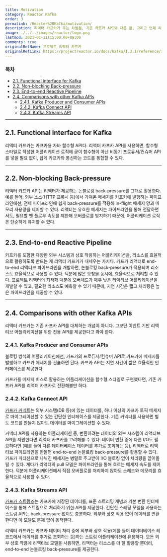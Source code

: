 ```yaml
---
title: Motivation
category: Reactor Kafka
order: 3
permalink: /Reactor%20Kafka/motivation/
description: 리액터 카프카가 주는 차별점, 기존 카프카 API와 다른 점, 그리고 언제 리액터 카프카를 사용해야 하는 지를 설명합니다.
image: ./../../images/reactor/logo.png
lastmod: 2021-01-11T15:00:00+09:00
comments: true
originalRefName: 프로젝트 리액터 카프카
originalRefLink: https://projectreactor.io/docs/kafka/1.3.1/reference/index.html#_motivation
---
```


### 목차

- [2.1. Functional interface for Kafka](#21-functional-interface-for-kafka)
- [2.2. Non-blocking Back-pressure](#22-non-blocking-back-pressure)
- [2.3. End-to-end Reactive Pipeline](#23-end-to-end-reactive-pipeline)
- [2.4. Comparisons with other Kafka APIs](#24-comparisons-with-other-kafka-apis)
  + [2.4.1. Kafka Producer and Consumer APIs](#241-kafka-producer-and-consumer-apis)
  + [2.4.2. Kafka Connect API](#242-kafka-connect-api)
  + [2.4.3. Kafka Streams API](#243-kafka-streams-api)

---

## 2.1. Functional interface for Kafka

리액터 카프카는 카프카용 자바 함수형 API다. 리액터 카프카 API를 사용하면, 함수형 스타일로 작성한 어플리케이션 로직에 굳이 함수형이 아닌 비동기 프로듀서/컨슈머 API를 넣을 필요 없이, 쉽게 카프카와 통신하는 코드를 통합할 수 있다.

---

## 2.2. Non-blocking Back-pressure

리액터 카프카 API는 리액터가 제공하는 논블로킹 back-pressure를 그대로 활용한다. 예를 들어, 외부 소스(HTTP 프록시 등)에서 가져온 메세지를 카프카에 발행하는 파이프라인에선, 전체 파이프라인에 쉽게 back-pressure를 적용해 in-flight 메세지 양과 메모리 사용량을 제어할 수 있다. 리액터는 유효한 메세지는 파이프라인을 통해 전달하면서도, 필요할 땐 플로우 속도를 제한해 오버플로를 방지하기 때문에, 어플리케이션 로직은 단순하게 유지할 수 있다.

---

## 2.3. End-to-end Reactive Pipeline

카프카를 포함한 다양한 외부 시스템과 상호 작용하는 어플리케이션을, 리소스를 효율적으로 활용하도록 만드는 게 리액터 카프카가 내세우는 가치다. 카프카 리액터로 end-to-end 리액티브 파이프라인을 개발하면, 논블로킹 back-pressure가 적용되며 리소스도 효율적으로 사용할 수 있다. 덕분에 많은 요청을 동시에, 효율적으로 처리할 수 있다. 프로젝트 리액터의 최적화 덕분에 오버헤드가 매우 낮은 리액티브 어플리케이션을 개발할 수 있고, 필요한 리소스도 예측할 수 있기 때문에, 지연 시간은 짧고 처리량은 높은 파이프라인을 제공할 수 있다.

---

## 2.4. Comparisons with other Kafka APIs

리액터 카프카는 기존 카프카 API를 대체하는 개념이 아니다. 그보단 이벤트 기반 리액티브 어플리케이션을 위한 전용 API를 제공한다고 봐야 한다.

### 2.4.1. Kafka Producer and Consumer APIs

블로킹 방식의 어플리케이션에선, 카프카의 프로듀서/컨슈머 API로 카프카에 메세지를 발행하고 카프카 메세지를 컨슘하면 된다. 카프카 API는 지연 시간이 짧은 효율적인 인터페이스를 제공한다.

카프카를 메세지 버스로 활용하는 어플리케이션을 함수형 스타일로 구현했다면, 기존 카프카 API를 리액터 카프카로 전환해볼만 하다.

### 2.4.2. Kafka Connect API

[카프카 커넥트](https://kafka.apache.org/documentation#connect)는 외부 시스템(DB 등)에 있는 데이터를, 하나 이상의 카프카 토픽 메세지로 마이그레이션할 수 있는 간단한 인터페이스를 제공한다. 기존 커넥터를 사용하면 별도 코드를 만들지 않아도 데이터를 마이그레이션할 수 있다.

커넥터 API를 사용하는 어플리케이션 중, 변환하려는 데이터의 외부 시스템이 리액티브 API를 지원한다면 리액터 카프카를 고려해볼 수 있다. 데이터 변환 중에 다른 I/O도 필요하다면 (예를 들어 다른 데이터베이스 데이터를 추가로 조회하는 등), 리액터로 리액티브 파이프라인을 만들면 end-to-end 논블로킹 back-pressure를 활용할 수 있다. 카프카 파티션으로 나눠진 메세지는 병렬로 주고받아 I/O 블로킹 없이 처리량을 끌어올릴 수 있다. 게다가 리액터의 pull 모델은 파이프라인을 통해 흐르는 메세지 속도를 제어한다. 덕분에 어플리케이션에서 직접 오버플로를 처리하지 않아도 스레드와 메모리를 효율적으로 사용할 수 있다.

### 2.4.3. Kafka Streams API

[카프카 스트림즈](https://kafka.apache.org/documentation#streams)는 카프카에 저장된 데이터를, 표준 스트리밍 개념과 기본 변환 인터페이스를 통해 스트림으로 처리하기 위한 API를 제공한다. 간단한 스레딩 모델을 사용하는 스트림 API는 back-pressure 없이도 충분하다. 외부와 상호 작용 없이 데이터를 변환한다면 이 모델도 문제 없이 동작한다.

리액터 카프카는 카프카 데이터 처리 중에 외부와 상호 작용(예를 들어 데이터베이스 레코드에서 데이터를 추가로 조회하는 등)하는 스트림 어플리케이션에 유용하다. 모든 외부 상호 작용에 리액티브 모델을 사용하면, 리액터는 리소스를 더 잘 활용할 뿐더러, end-to-end 논블로킹 back-pressure를 제공한다.